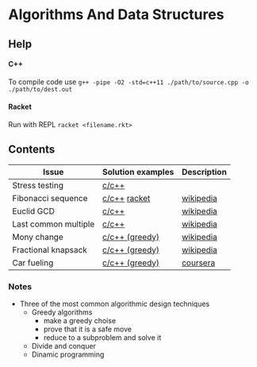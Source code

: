 # Algorithms And Data Structures

## Help
#### C++
To compile code use 
```g++ -pipe -O2 -std=c++11 ./path/to/source.cpp -o ./path/to/dest.out```

#### Racket
Run with REPL
```racket <filename.rkt>```


## Contents
| Issue | Solution examples | Description |
| ----------- | ----------- | ----------- |
| Stress testing | [c/c++](https://github.com/VladVes/algorithmsAndDataStructures/tree/master/c01-programming_challenges) |
| Fibonacci sequence | [c/c++](https://github.com/VladVes/algorithms-and-data-structures/tree/master/c02-algorithmic_warmup/cpp) [racket](https://github.com/VladVes/algorithms-and-data-structures/tree/master/c02-algorithmic_warmup/rkt) | [wikipedia](https://ru.wikipedia.org/wiki/%D0%A7%D0%B8%D1%81%D0%BB%D0%B0_%D0%A4%D0%B8%D0%B1%D0%BE%D0%BD%D0%B0%D1%87%D1%87%D0%B8) |
| Euclid GCD | [c/c++](https://github.com/VladVes/algorithmsAndDataStructures/tree/master/c02-algorithmic_warmup) | [wikipedia](https://ru.wikipedia.org/wiki/%D0%90%D0%BB%D0%B3%D0%BE%D1%80%D0%B8%D1%82%D0%BC_%D0%95%D0%B2%D0%BA%D0%BB%D0%B8%D0%B4%D0%B0) |
| Last common multiple | [c/c++](https://github.com/VladVes/algorithmsAndDataStructures/tree/master/c02-algorithmic_warmup) | [wikipedia](https://en.wikipedia.org/wiki/Least_common_multiple) |
| Mony change | [c/c++ (greedy)](https://github.com/VladVes/algorithmsAndDataStructures/blob/master/c03-greedy_algorithms/change.cpp) | [wikipedia](https://en.wikipedia.org/wiki/Greedy_algorithm) |
| Fractional knapsack | [c/c++ (greedy)](https://github.com/VladVes/algorithmsAndDataStructures/blob/master/c03-greedy_algorithms/fractional_knapsack.cpp) | [wikipedia](https://en.wikipedia.org/wiki/Continuous_knapsack_problem) |
| Car fueling | [c/c++ (greedy)](https://github.com/VladVes/algorithmsAndDataStructures/blob/master/c03-greedy_algorithms/car_fueling.cpp) | [coursera](https://www.coursera.org/lecture/algorithmic-toolbox/car-fueling-implementation-and-analysis-shwg1) |

### Notes
- Three of the most common algorithmic design techniques
  - Greedy algorithms
    - make a greedy choise
    - prove that it is a safe move
    - reduce to a subproblem and solve it
  - Divide and conquer
  - Dinamic programming
